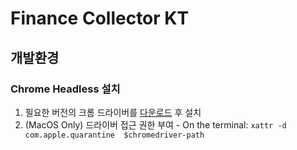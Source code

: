 # Finance Collector KT

## 개발환경
### Chrome Headless 설치
1. 필요한 버전의 크롬 드라이버를 [다운로드](https://chromedriver.chromium.org/downloads) 후 설치
1. (MacOS Only) 드라이버 접근 권한 부여 - On the terminal: `xattr -d com.apple.quarantine 
   $chromedriver-path`